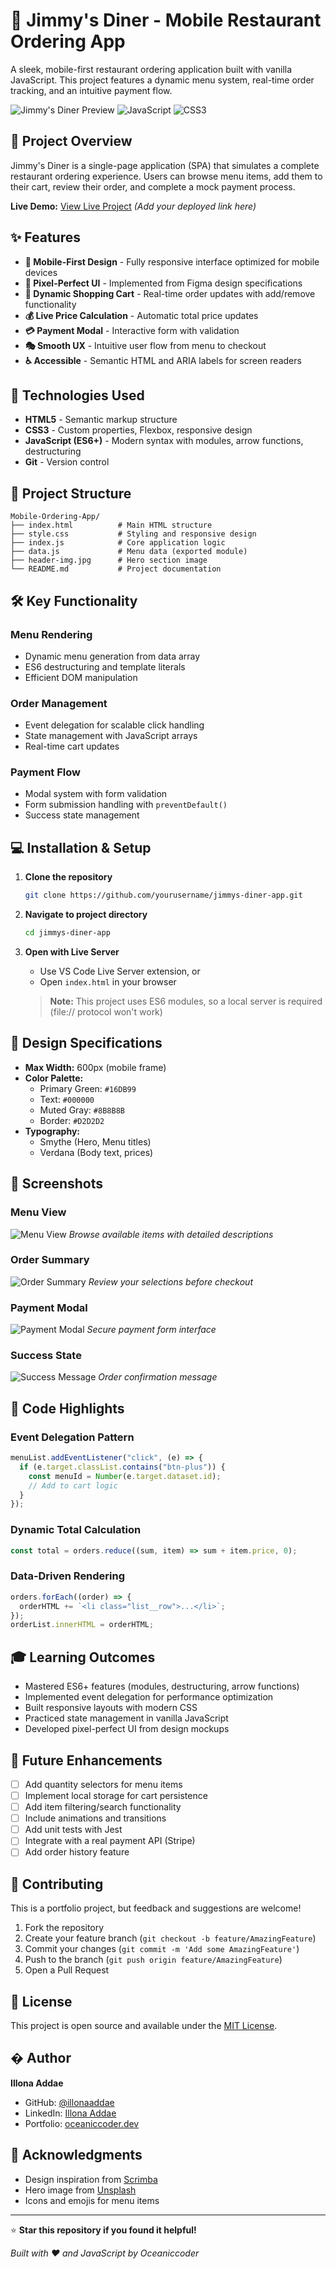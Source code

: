 # 🍔 Jimmy's Diner - Mobile Restaurant Ordering App

A sleek, mobile-first restaurant ordering application built with vanilla JavaScript. This project features a dynamic menu system, real-time order tracking, and an intuitive payment flow.

![Jimmy's Diner Preview](https://img.shields.io/badge/Status-Active-success) ![JavaScript](https://img.shields.io/badge/JavaScript-ES6+-yellow) ![CSS3](https://img.shields.io/badge/CSS3-Responsive-blue)

## 🎯 Project Overview

Jimmy's Diner is a single-page application (SPA) that simulates a complete restaurant ordering experience. Users can browse menu items, add them to their cart, review their order, and complete a mock payment process.

**Live Demo:** [View Live Project](#) _(Add your deployed link here)_

## ✨ Features

- **📱 Mobile-First Design** - Fully responsive interface optimized for mobile devices
- **🎨 Pixel-Perfect UI** - Implemented from Figma design specifications
- **🛒 Dynamic Shopping Cart** - Real-time order updates with add/remove functionality
- **💰 Live Price Calculation** - Automatic total price updates
- **💳 Payment Modal** - Interactive form with validation
- **🎭 Smooth UX** - Intuitive user flow from menu to checkout
- **♿ Accessible** - Semantic HTML and ARIA labels for screen readers

## 🚀 Technologies Used

- **HTML5** - Semantic markup structure
- **CSS3** - Custom properties, Flexbox, responsive design
- **JavaScript (ES6+)** - Modern syntax with modules, arrow functions, destructuring
- **Git** - Version control

## 📂 Project Structure

```
Mobile-Ordering-App/
├── index.html          # Main HTML structure
├── style.css           # Styling and responsive design
├── index.js            # Core application logic
├── data.js             # Menu data (exported module)
├── header-img.jpg      # Hero section image
└── README.md           # Project documentation
```

## 🛠️ Key Functionality

### Menu Rendering

- Dynamic menu generation from data array
- ES6 destructuring and template literals
- Efficient DOM manipulation

### Order Management

- Event delegation for scalable click handling
- State management with JavaScript arrays
- Real-time cart updates

### Payment Flow

- Modal system with form validation
- Form submission handling with `preventDefault()`
- Success state management

## 💻 Installation & Setup

1. **Clone the repository**

   ```bash
   git clone https://github.com/yourusername/jimmys-diner-app.git
   ```

2. **Navigate to project directory**

   ```bash
   cd jimmys-diner-app
   ```

3. **Open with Live Server**

   - Use VS Code Live Server extension, or
   - Open `index.html` in your browser

   > **Note:** This project uses ES6 modules, so a local server is required (file:// protocol won't work)

## 🎨 Design Specifications

- **Max Width:** 600px (mobile frame)
- **Color Palette:**
  - Primary Green: `#16DB99`
  - Text: `#000000`
  - Muted Gray: `#8B8B8B`
  - Border: `#D2D2D2`
- **Typography:**
  - Smythe (Hero, Menu titles)
  - Verdana (Body text, prices)

## 📸 Screenshots

### Menu View

![Menu View](./screenshots/menu-view.png)
_Browse available items with detailed descriptions_

### Order Summary

![Order Summary](./screenshots/order-summary.png)
_Review your selections before checkout_

### Payment Modal

![Payment Modal](./screenshots/payment-modal.png)
_Secure payment form interface_

### Success State

![Success Message](./screenshots/success-state.png)
_Order confirmation message_

## 🔑 Code Highlights

### Event Delegation Pattern

```javascript
menuList.addEventListener("click", (e) => {
  if (e.target.classList.contains("btn-plus")) {
    const menuId = Number(e.target.dataset.id);
    // Add to cart logic
  }
});
```

### Dynamic Total Calculation

```javascript
const total = orders.reduce((sum, item) => sum + item.price, 0);
```

### Data-Driven Rendering

```javascript
orders.forEach((order) => {
  orderHTML += `<li class="list__row">...</li>`;
});
orderList.innerHTML = orderHTML;
```

## 🎓 Learning Outcomes

- Mastered ES6+ features (modules, destructuring, arrow functions)
- Implemented event delegation for performance optimization
- Built responsive layouts with modern CSS
- Practiced state management in vanilla JavaScript
- Developed pixel-perfect UI from design mockups

## 🚧 Future Enhancements

- [ ] Add quantity selectors for menu items
- [ ] Implement local storage for cart persistence
- [ ] Add item filtering/search functionality
- [ ] Include animations and transitions
- [ ] Add unit tests with Jest
- [ ] Integrate with a real payment API (Stripe)
- [ ] Add order history feature

## 🤝 Contributing

This is a portfolio project, but feedback and suggestions are welcome!

1. Fork the repository
2. Create your feature branch (`git checkout -b feature/AmazingFeature`)
3. Commit your changes (`git commit -m 'Add some AmazingFeature'`)
4. Push to the branch (`git push origin feature/AmazingFeature`)
5. Open a Pull Request

## 📝 License

This project is open source and available under the [MIT License](LICENSE).

## � Author

**Illona Addae**

- GitHub: [@illonaaddae](https://github.com/illonaaddae)
- LinkedIn: [Illona Addae](https://www.linkedin.com/in/illonaaddae)
- Portfolio: [oceaniccoder.dev](https://oceaniccodes.netlify.app/)

## 🙏 Acknowledgments

- Design inspiration from [Scrimba](https://scrimba.com)
- Hero image from [Unsplash](https://unsplash.com)
- Icons and emojis for menu items

---

⭐ **Star this repository if you found it helpful!**

_Built with ❤️ and JavaScript by Oceaniccoder_
